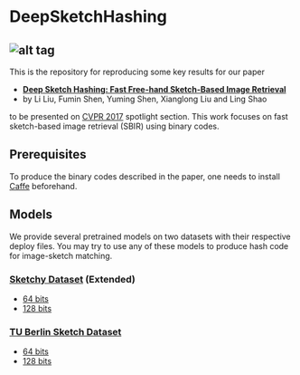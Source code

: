 # DeepSketchHashing
![alt tag](https://github.com/ymcidence/DeepSketchHashing/blob/master/DSH.jpg)
-----------------------------------------------------------------------------
This is the repository for reproducing some key results for our paper

- [**Deep Sketch Hashing: Fast Free-hand Sketch-Based Image Retrieval**](https://arxiv.org/abs/1703.05605.pdf)
- by Li Liu, Fumin Shen, Yuming Shen, Xianglong Liu and Ling Shao

to be presented on [CVPR 2017](http://cvpr2017.thecvf.com/) spotlight section. This work focuses on fast sketch-based image retrieval (SBIR) using binary codes.

## Prerequisites
To produce the binary codes described in the paper, one needs to install [Caffe](http://caffe.berkeleyvision.org/) beforehand.

## Models
We provide several pretrained models on two datasets with their respective deploy files. You may try to use any of these models to produce hash code for image-sketch matching.

### [Sketchy Dataset](http://sketchy.eye.gatech.edu/) (Extended)
- [64 bits](https://drive.google.com/file/d/0B2U-hnwRkpRrWkhiZEExNi1Hd1U/view?usp=sharing)
- [128 bits](https://drive.google.com/file/d/0B2U-hnwRkpRrLTh2YnlvcnVORDA/view?usp=sharing)

### [TU Berlin Sketch Dataset](http://cybertron.cg.tu-berlin.de/eitz/projects/classifysketch/)
- [64 bits](https://drive.google.com/file/d/0B2U-hnwRkpRraVlzRl9Qd2M2emM/view?usp=sharing)
- [128 bits](https://drive.google.com/file/d/0B2U-hnwRkpRrNi1YN1dPTXJDaW8/view?usp=sharing)

